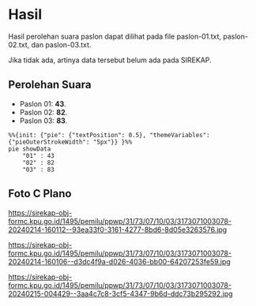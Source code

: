 # Hasil

Hasil perolehan suara paslon dapat dilihat pada file paslon-01.txt, paslon-02.txt, dan paslon-03.txt.

Jika tidak ada, artinya data tersebut belum ada pada SIREKAP.

## Perolehan Suara

 * Paslon 01: **43**.
 * Paslon 02: **82**.
 * Paslon 03: **83**.

```mermaid
%%{init: {"pie": {"textPosition": 0.5}, "themeVariables": {"pieOuterStrokeWidth": "5px"}} }%%
pie showData
    "01" : 43
    "02" : 82
    "03" : 83
```
## Foto C Plano

https://sirekap-obj-formc.kpu.go.id/1495/pemilu/ppwp/31/73/07/10/03/3173071003078-20240214-160112--93ea33f0-3161-4277-8bd6-8d05e3263576.jpg

https://sirekap-obj-formc.kpu.go.id/1495/pemilu/ppwp/31/73/07/10/03/3173071003078-20240214-160106--d3dc4f9a-d026-4036-bb00-64207253fe59.jpg

https://sirekap-obj-formc.kpu.go.id/1495/pemilu/ppwp/31/73/07/10/03/3173071003078-20240215-004429--3aa4c7c8-3cf5-4347-9b6d-ddc73b295292.jpg
